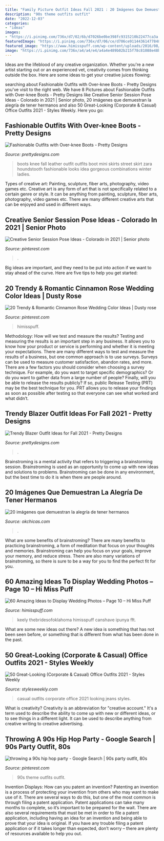 ```yaml
---
title: "Family Picture Outfit Ideas Fall 2021 : 20 Imágenes Que Demuestran La Alegría De Tener Hermanos"
description: "90s theme outfits outfit"
date: "2022-12-03"
categories:
- "ideas"
images:
- "https://i.pinimg.com/736x/d7/02/6b/d7026be0be398fc9315210b22477ca3a.jpg"
featuredImage: "https://i.pinimg.com/736x/d7/06/ce/d706ce9114436147784847c1ad323e78.jpg"
featured_image: "https://www.himisspuff.com/wp-content/uploads/2016/08/Display-photos-wedding-centerpiece.jpg"
image: "https://i.pinimg.com/736x/a4/a4/e4/a4a4e489b02b215f78c81088e48b29e6.jpg"
---
```



Ideas are the lifeblood of any creative organization. Whether you're a new artist starting out or an experienced vet, creativity comes from thinking outside the box. Here are some ideas to get your creative juices flowing: 

	

		
searching about Fashionable Outfits with Over-knee Boots - Pretty Designs you've visit to the right web. We have 8 Pictures about Fashionable Outfits with Over-knee Boots - Pretty Designs like Creative Senior Session Pose Ideas - Colorado in 2021 | Senior photo, 20 imágenes que demuestran la alegría de tener hermanos and also 50 Great-Looking (Corporate &amp; Casual) Office Outfits 2021 - Styles Weekly. Here you go:
		
    
## Fashionable Outfits With Over-knee Boots - Pretty Designs

<img loading=lazy src="http://www.prettydesigns.com/wp-content/uploads/2014/10/Gorgeous-Fall-Outfit-Idea-with-Over-Knee-Boots.jpg" onerror="this.onerror=null;this.src='https://tse2.mm.bing.net/th?id=OIP.ORPRV6Y87GSIHhr3sm36mQHaK2&amp;pid=15.1';" alt="Fashionable Outfits with Over-knee Boots - Pretty Designs">

_Source: prettydesigns.com_

>boots knee fall leather outfit outfits boot mini skirts street skirt zara houndstooth fashionable looks idea gorgeous combinations winter ladies. 

	

Types of creative art: Painting, sculpture, fiber arts, photography, video games etc.
Creative art is any form of art that is not specifically related to a certain genre or style. It can be anything from painting, sculpture, fiber arts, photography, video games etc. There are many different creative arts that can be enjoyed and used in different ways.

    
## Creative Senior Session Pose Ideas - Colorado In 2021 | Senior Photo

<img loading=lazy src="https://i.pinimg.com/736x/a4/a4/e4/a4a4e489b02b215f78c81088e48b29e6.jpg" onerror="this.onerror=null;this.src='https://tse2.mm.bing.net/th?id=OIP.AkcyapsN_x7Q0vFnWrAqlwHaLH&amp;pid=15.1';" alt="Creative Senior Session Pose Ideas - Colorado in 2021 | Senior photo">

_Source: pinterest.com_

>. 

	

Big ideas are important, and they need to be put into action if we want to stay ahead of the curve. Here are five tips to help you get started: 

    
## 20 Trendy &amp; Romantic Cinnamon Rose Wedding Color Ideas | Dusty Rose

<img loading=lazy src="https://i.pinimg.com/736x/d7/02/6b/d7026be0be398fc9315210b22477ca3a.jpg" onerror="this.onerror=null;this.src='https://tse2.mm.bing.net/th?id=OIP.2E1XuBbXCpMTV-TU_3ipIgHaLH&amp;pid=15.1';" alt="20 Trendy &amp; Romantic Cinnamon Rose Wedding Color Ideas | Dusty rose">

_Source: pinterest.com_

>himisspuff. 

	

Methodology: How will we test and measure the results?
Testing and measuring the results is an important step in any business. It allows you to know how your product or service is performing and whether it is meeting your expectations. There are many different ways to test and measure the results of a business, but one common approach is to use surveys. Surveys can be used to measure customer satisfaction, abandon rates, and more.
There are a few factors you should consider when choosing a survey technique. For example, do you want to target specific demographics? Or do you want to gather data from a large number of people? Finally, will you be able to release the results publicly? If so, public Release Testing (PRT) may be the best technique for you. PRT allows you to release your findings as soon as possible after testing so that everyone can see what worked and what didn’t.

    
## Trendy Blazer Outfit Ideas For Fall 2021 - Pretty Designs

<img loading=lazy src="https://www.prettydesigns.com/wp-content/uploads/2014/09/School-Style-Outfit-with-Maroon-Blazer.jpg" onerror="this.onerror=null;this.src='https://tse1.mm.bing.net/th?id=OIP.NlF6N4YDx_yOTnFpsqrsQAHaK3&amp;pid=15.1';" alt="Trendy Blazer Outfit Ideas for Fall 2021 - Pretty Designs">

_Source: prettydesigns.com_

>. 

	

Brainstroming is a mental activity that refers to triggering a brainstorming session. Brainstroming is used as an opportunity to come up with new ideas and solutions to problems. Brainstroming can be done in any environment, but the best time to do it is when there are people around.

    
## 20 Imágenes Que Demuestran La Alegría De Tener Hermanos

<img loading=lazy src="https://www.okchicas.com/wp-content/uploads/2016/01/fotos-que-demuestran-el-amor-entre-hermanos-4.jpg" onerror="this.onerror=null;this.src='https://tse2.mm.bing.net/th?id=OIP.V3aY3y1HLfC25-fmLVa8agHaLG&amp;pid=15.1';" alt="20 imágenes que demuestran la alegría de tener hermanos">

_Source: okchicas.com_

>. 

	

What are some benefits of brainstroming?
There are many benefits to practicing brainstroming, a form of meditation that focus on your thoughts and memories. Brainstroming can help you focus on your goals, improve your memory, and reduce stress. There are also many variations of brainstroming, so there is sure to be a way for you to find the perfect fit for you.

    
## 60 Amazing Ideas To Display Wedding Photos – Page 10 – Hi Miss Puff

<img loading=lazy src="https://www.himisspuff.com/wp-content/uploads/2016/08/Display-photos-wedding-centerpiece.jpg" onerror="this.onerror=null;this.src='https://tse4.mm.bing.net/th?id=OIP._o3py_rALt4HghqfgJfC_wHaLH&amp;pid=15.1';" alt="60 Amazing Ideas to Display Wedding Photos – Page 10 – Hi Miss Puff">

_Source: himisspuff.com_

>keely thebridesofoklahoma himisspuff canshave ipunya fft. 

	

What are some new ideas out there?
A new idea is something that has not been seen before, or something that is different from what has been done in the past.

    
## 50 Great-Looking (Corporate &amp; Casual) Office Outfits 2021 - Styles Weekly

<img loading=lazy src="https://stylesweekly.com/wp-content/uploads/2018/01/50-great-looking-corporate-and-casual-work-outfits-for-women-4.jpg" onerror="this.onerror=null;this.src='https://tse1.mm.bing.net/th?id=OIP.af6CiGjQfkyyya2sKFBWyAHaLb&amp;pid=15.1';" alt="50 Great-Looking (Corporate &amp; Casual) Office Outfits 2021 - Styles Weekly">

_Source: stylesweekly.com_

>casual outfits corporate office 2021 looking jeans styles. 

	

What is creativity?
Creativity is an abbreviation for "creative account." It's a term used to describe the ability to come up with new or different ideas, or to see things in a different light. It can be used to describe anything from creative writing to creative advertising.

    
## Throwing A 90s Hip Hop Party - Google Search | 90s Party Outfit, 80s

<img loading=lazy src="https://i.pinimg.com/736x/d7/06/ce/d706ce9114436147784847c1ad323e78.jpg" onerror="this.onerror=null;this.src='https://tse1.mm.bing.net/th?id=OIP.LIVNJHMEC6YU6ZA2HYA64AAAAA&amp;pid=15.1';" alt="throwing a 90s hip hop party - Google Search | 90s party outfit, 80s">

_Source: pinterest.com_

>90s theme outfits outfit. 

	

Invention Displays: How can you patent an invention?
Patenting an invention is a process of protecting your invention from others who may want to make use of it. There are several ways to do this, but one of the most common is through filing a patent application. Patent applications can take many months to complete, so it’s important to be prepared for the wait. There are also several requirements that must be met in order to file a patent application, including having an idea for an invention and being able to prove that your idea is original. If you have any trouble filing a patent application or if it takes longer than expected, don’t worry – there are plenty of resources available to help you out.

